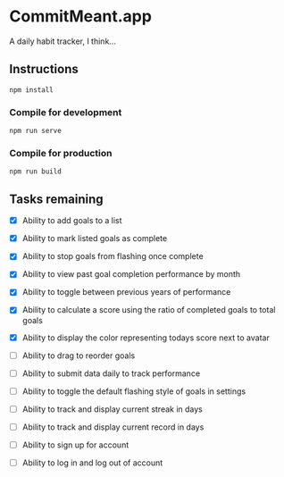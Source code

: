 # CommitMeant.app

A daily habit tracker, I think...

## Instructions
```
npm install
```

### Compile for development
```
npm run serve
```

### Compile for production
```
npm run build
```

## Tasks remaining

- [x] Ability to add goals to a list
- [x] Ability to mark listed goals as complete
- [x] Ability to stop goals from flashing once complete
- [x] Ability to view past goal completion performance by month
- [x] Ability to toggle between previous years of performance
- [x] Ability to calculate a score using the ratio of completed goals to total goals
- [x] Ability to display the color representing todays score next to avatar

- [ ] Ability to drag to reorder goals
- [ ] Ability to submit data daily to track performance
- [ ] Ability to toggle the default flashing style of goals in settings
- [ ] Ability to track and display current streak in days
- [ ] Ability to track and display current record in days
- [ ] Ability to sign up for account
- [ ] Ability to log in and log out of account
